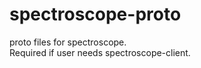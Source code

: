 # spectroscope-proto 

proto files for spectroscope.  
Required if user needs spectroscope-client.  